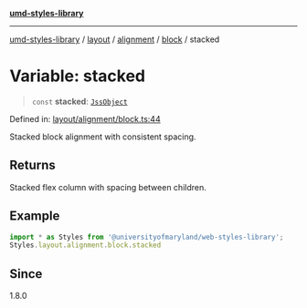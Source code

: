 [**umd-styles-library**](../../../../../../README.md)

***

[umd-styles-library](../../../../../../modules.md) / [layout](../../../../../README.md) / [alignment](../../../README.md) / [block](../README.md) / stacked

# Variable: stacked

> `const` **stacked**: [`JssObject`](../../../../../../utilities/namespaces/transform/type-aliases/JssObject.md)

Defined in: [layout/alignment/block.ts:44](https://github.com/UMD-Digital/design-system/blob/ada30a44686a89a90941bbd44a6f156101fc9b44/packages/styles/source/layout/alignment/block.ts#L44)

Stacked block alignment with consistent spacing.

## Returns

Stacked flex column with spacing between children.

## Example

```typescript
import * as Styles from '@universityofmaryland/web-styles-library';
Styles.layout.alignment.block.stacked
```

## Since

1.8.0
